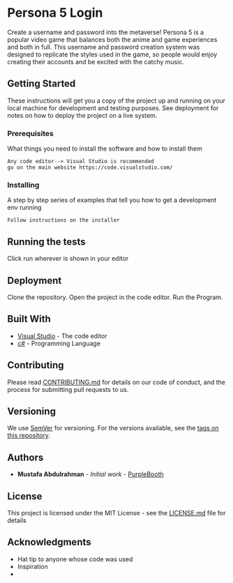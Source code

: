# Persona 5 Login
Create a username and password into the metaverse! Persona 5 is a popular video game that balances both the anime and game experiences and both in full. This username and password creation system was designed to replicate the styles used in the game, so people would enjoy creating their accounts and be excited with the catchy music.

## Getting Started

These instructions will get you a copy of the project up and running on your local machine for development and testing purposes. See deployment for notes on how to deploy the project on a live system.

### Prerequisites

What things you need to install the software and how to install them

``` 
Any code editor--> Visual Studio is recommended
go on the main website https://code.visualstudio.com/
```

### Installing

A step by step series of examples that tell you how to get a development env running


```
Follow instructions on the installer
```

## Running the tests

Click run wherever is shown in your editor

## Deployment

Clone the repository. 
 Open the project in the code editor.
 Run the Program.

## Built With

* [Visual Studio](https://code.visualstudio.com/) - The code editor
* [c#](https://docs.microsoft.com/en-us/dotnet/csharp/) - Programming Language

## Contributing

Please read [CONTRIBUTING.md](https://gist.github.com/PurpleBooth/b24679402957c63ec426) for details on our code of conduct, and the process for submitting pull requests to us.

## Versioning

We use [SemVer](http://semver.org/) for versioning. For the versions available, see the [tags on this repository](https://github.com/your/project/tags). 

## Authors

* **Mustafa Abdulrahman** - *Initial work* - [PurpleBooth](https://github.com/PurpleBooth)


## License

This project is licensed under the MIT License - see the [LICENSE.md](LICENSE.md) file for details

## Acknowledgments

* Hat tip to anyone whose code was used
* Inspiration
* 

